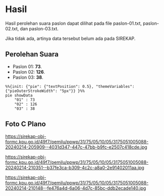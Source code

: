 # Hasil

Hasil perolehan suara paslon dapat dilihat pada file paslon-01.txt, paslon-02.txt, dan paslon-03.txt.

Jika tidak ada, artinya data tersebut belum ada pada SIREKAP.

## Perolehan Suara

 * Paslon 01: **73**.
 * Paslon 02: **126**.
 * Paslon 03: **38**.

```mermaid
%%{init: {"pie": {"textPosition": 0.5}, "themeVariables": {"pieOuterStrokeWidth": "5px"}} }%%
pie showData
    "01" : 73
    "02" : 126
    "03" : 38
```
## Foto C Plano

https://sirekap-obj-formc.kpu.go.id/49f7/pemilu/ppwp/31/75/05/10/05/3175051005088-20240214-205909--4031d347-447c-47bb-b9fc-e2507c418cde.jpg

https://sirekap-obj-formc.kpu.go.id/49f7/pemilu/ppwp/31/75/05/10/05/3175051005088-20240214-210351--b37fe3ca-b309-4c2c-a8a0-2e91402011aa.jpg

https://sirekap-obj-formc.kpu.go.id/49f7/pemilu/ppwp/31/75/05/10/05/3175051005088-20240214-210148--fe476a4d-6a06-4d7c-85bc-ddb2ecade140.jpg
